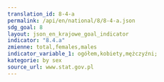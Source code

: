 ```yaml
---
translation_id: 8-4-a
permalink: /api/en/national/8/8-4-a.json
sdg_goal: 8
layout: json_en_krajowe_goal_indicator
indicator: "8.4.a"
zmienne: total,females,males
indicator_variable_1: ogółem,kobiety,mężczyźni;
kategorie: by sex
source_url: www.stat.gov.pl
---
```

